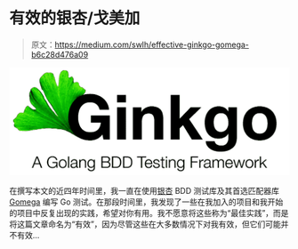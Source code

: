 # 有效的银杏/戈美加

> 原文：<https://medium.com/swlh/effective-ginkgo-gomega-b6c28d476a09>

![](img/bf479cb630afc2c3a7849c8bb4ec0736.png)

在撰写本文的近四年时间里，我一直在使用[银杏](https://github.com/onsi/ginkgo) BDD 测试库及其首选匹配器库 [Gomega](https://github.com/onsi/gomega) 编写 Go 测试。在那段时间里，我发现了一些在我加入的项目和我开始的项目中反复出现的实践，希望对你有用。我不愿意将这些称为“最佳实践”，而是将这篇文章命名为“有效”，因为尽管这些在大多数情况下对我有效，但它们可能并不有效…